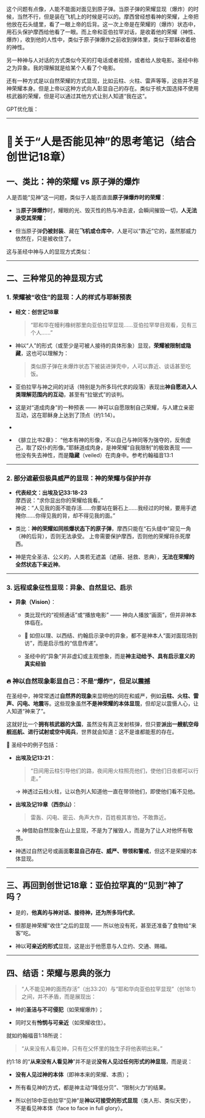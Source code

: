 
这个问题有点像，人能不能面对面见到原子弹。当原子弹的荣耀显现（爆炸）的时候，当然不行，但是装在飞机上的时候是可以的。摩西曾经想看神的荣耀，上帝把他放在石头缝里，看了一眼上帝的后背。这一次上帝是在荣耀的（爆炸）状态中，用石头保护摩西给他看了一眼。而上帝和亚伯拉罕对话，是收着他的荣耀（神性、爆炸），收到他的人性中，类似于原子弹爆炸之前收到弹体里，类似于耶稣收着他的神性。

另一种神与人对话的方式类似今天的打电话或者视频，或者给人放电影。圣经中称之为异象。我的理解就是给某个人看了个电影。

还有一种方式是以自然荣耀的方式显现，比如云柱、火柱、雷声等等，这些并不是神荣耀本身。但是上帝以这种方式向人彰显自己的存在。类似于核大国选择不使用核武器的荣耀，但是可以通过其他方式让别人知道“我在这”。

GPT优化版：

---

# 📘关于“人是否能见神”的思考笔记（结合创世记18章）

## 一、类比：神的荣耀 vs 原子弹的爆炸

人是否能“见神”这一问题，类似于人能否直面**原子弹爆炸时的荣耀**：

- 当**原子弹爆炸**时，耀眼的光、毁灭性的热与冲击波，会瞬间摧毁一切，**人无法承受其荣耀**；
    
- 但当原子弹**仍被封装**、藏在**飞机或仓库中**，人是可以“靠近”它的，虽然那威力依然在，只是被收住了。
    

这与圣经中神与人的显现方式类似：

---

## 二、三种常见的神显现方式

### 1. **荣耀被“收住”的显现：人的样式与耶稣预表**

- **经文：创世记18章**
    
    > “耶和华在幔利橡树那里向亚伯拉罕显现……亚伯拉罕举目观看，见有三个人……”
    
- 神以“人”的形式（或至少是可被人接待的具体形象）显现，**荣耀被限制或隐藏**，这也可以理解为：
    
    > 类似原子弹在未爆炸状态下被装进弹壳中，人可以靠近、谈话甚至吃饭。
    
- 亚伯拉罕与神之间的对话（特别是为所多玛代求的段落）表现出**神自愿进入人类理解范围内的互动**，甚至有“拉锯式”的谈判。
    
- 这是对“道成肉身”的一种预表 —— 神可以自愿限制自己荣耀，与人建立亲密互动，这在耶稣身上达到了顶点（约1:14）。
- 
- 《腓立比书2章》： “他本有神的形像，不以自己与神同等为强夺的，反倒虚己，取了奴仆的形像。”耶稣道成肉身，是神荣耀“自我限制”的极致表现 —— 他没有失去神性，而是**隐藏**（veiled）在肉身中。参考约翰福音13:1

    

---

### 2. **部分遮蔽但极具威严的显现：神的荣耀与保护并存**

- **代表经文：出埃及记33:18-23**  
    摩西说：“求你显出你的荣耀给我看。”  
    神说：“人见我的面不能存活……你要站在磐石上……我经过的时候，要用手遮掩你……你得见我的背，却不得见我的面。”
    
- 类比：**神的荣耀如同核爆状态下的原子弹**，摩西只能在“石头缝中”窥见一角（神的后背），否则无法承受。 上帝需要保护摩西，否则他的荣耀将杀死摩西。
    
- 神是完全圣洁、公义的，人类若无遮盖（遮蔽、拯救、恩典），**无法在荣耀的全然状态下亲近神**。
    

---

### 3. **远程或象征性显现：异象、自然显记、启示**

- **异象（Vision）**：
    
    - 类比现代的“视频通话”或“播放电影” —— 神向人播放“画面”，但并非神本体临在。
        
    - 📖 如但以理、以西结、约翰启示录中的异象，都不是神本人“面对面现场到访”，而是启示性的“信息传递”。
    - 圣经中的“异象”并非虚幻或主观想象，而是**神主动给予、具有启示意义的真实经验**
        
### 🔥 神以自然现象彰显自己：不是“爆炸”，但足以震撼

在圣经中，神常常透过**自然界的现象**来显明他的同在和威严，例如**云柱、火柱、雷声、闪电、地震**等。这些现象虽然**不是神荣耀的本体显现**，但却足以震慑人心，让人知道“神来了”。

这就好比一个**拥有核武器的大国**，虽然没有真正发射核弹，但只要**派出一艘航空母舰巡航、进行试射或空中阅兵**，世界就会知道：这不是谁都能惹的存在。

📖 圣经中的例子包括：

- **出埃及记13:21**：
    
    > “日间用云柱引导他们的路，夜间用火柱照亮他们，使他们日夜都可以行走。”
    
    → 神透过云柱火柱，让以色列人知道他一直在带领他们，即使他们看不见他。
    
- **出埃及记19章（西奈山）**：
    
    > 雷轰、闪电、密云、角声大作，百姓极其害怕，不敢靠近。
    
    → 神借助自然现象在山上显现，不是为了摧毁人，而是为了让人对他怀有敬畏。
        
- 神透过自然记号或画面**彰显自己存在、威严、带领和警戒**，但这不是荣耀的本体显现。
    

---

## 三、再回到创世记18章：亚伯拉罕真的“见到”神了吗？

- 是的，**他真的与神对话、接待神，还为所多玛代求**。
    
- 但那是神荣耀“收住”之后的显现 —— 所以他没有死，甚至还准备了食物给“来客”吃。
    
- 神以**可亲近的形式**显现，这是出于他愿意与人立约、交通、赐福。
    

---

## 四、结语：荣耀与恩典的张力

> “人不能见神的面而存活”（出33:20）与“耶和华向亚伯拉罕显现”（创18:1）之间，并不矛盾，而是展现出：

- 神的**圣洁与不可侵犯**（如荣耀爆炸）；
    
- 同时又有**怜悯与可亲近**（如荣耀收住）。
    

就如约翰福音1:18所说：

> “从来没有人看见神，只有在父怀里的独生子将他表明出来。”

约1:18 的“**从来没有人看见神**”并不是说**没有人见过任何形式的神显现**，而是说：

- **没有人见过神的本体**（即神本来的荣耀、本质）；
    
- 所有看见神的方式，都是神主动“降低分贝”、“限制火力”的结果。
    
- 所以创18中亚伯拉罕“见神”是**神以可接受的形式显现**（类人形、类似天使），不是看见神本体（face to face in full glory）。
